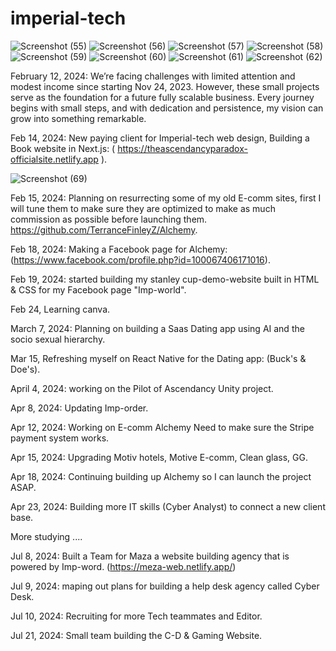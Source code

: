 # imperial-tech

![Screenshot (55)](https://github.com/TerranceFinleyZ/imperial-tech/assets/112042894/d45924db-ebba-429b-a4d3-3edd84f3d64a)
![Screenshot (56)](https://github.com/TerranceFinleyZ/imperial-tech/assets/112042894/bc9507d2-37bb-442e-8fa3-2d204272e1f7)
![Screenshot (57)](https://github.com/TerranceFinleyZ/imperial-tech/assets/112042894/8a20fd6d-02e0-4547-b6fb-f4cc0ecea67d)
![Screenshot (58)](https://github.com/TerranceFinleyZ/imperial-tech/assets/112042894/d1af168f-0bb9-4473-b0d7-8df01e8a0861)
![Screenshot (59)](https://github.com/TerranceFinleyZ/imperial-tech/assets/112042894/32da62c6-b00a-4a99-833b-610431253df8)
![Screenshot (60)](https://github.com/TerranceFinleyZ/imperial-tech/assets/112042894/9da8620d-5d57-4200-a224-0b0e87e8df2b)
![Screenshot (61)](https://github.com/TerranceFinleyZ/imperial-tech/assets/112042894/af873115-254e-4237-b204-27a600865223)
![Screenshot (62)](https://github.com/TerranceFinleyZ/imperial-tech/assets/112042894/33825179-624b-4ef4-bc06-5f33f6cc8d9a)


February 12, 2024: We’re facing challenges with limited attention and modest income since starting Nov 24, 2023. However, these small projects serve as the foundation for a future fully scalable business. Every journey begins with small steps, and with dedication and persistence, my vision can grow into something remarkable.

Feb 14, 2024: New paying client for Imperial-tech web design, Building a Book website in Next.js: ( https://theascendancyparadox-officialsite.netlify.app ).

![Screenshot (69)](https://github.com/TerranceFinleyZ/imperial-tech/assets/112042894/ea5365b3-38e7-4c29-b0cf-eac83d761379)

Feb 15, 2024: Planning on resurrecting some of my old E-comm sites, first I will tune them to make sure they are optimized to make as much commission as possible before launching them. https://github.com/TerranceFinleyZ/Alchemy.

Feb 18, 2024: Making a Facebook page for Alchemy: (https://www.facebook.com/profile.php?id=100067406171016). 

Feb 19, 2024: started building my stanley cup-demo-website built in HTML & CSS for my Facebook page "Imp-world".

Feb 24, Learning canva. 

March 7, 2024: Planning on building a Saas Dating app using AI and the socio sexual hierarchy.

Mar 15, Refreshing myself on React Native for the Dating app: (Buck's & Doe's).

April 4, 2024: working on the Pilot of Ascendancy Unity project.

Apr 8, 2024: Updating Imp-order.

Apr 12, 2024: Working on E-comm Alchemy Need to make sure the Stripe payment system works.

Apr 15, 2024: Upgrading Motiv hotels, Motive E-comm, Clean glass, GG.

Apr 18, 2024: Continuing building up Alchemy so I can launch the project ASAP.

Apr 23, 2024: Building more IT skills (Cyber Analyst) to connect a new client base.

More studying ....

Jul 8, 2024: Built a Team for Maza a website building agency that is powered by Imp-word. (https://meza-web.netlify.app/) 

Jul 9, 2024: maping out plans for building a help desk agency called Cyber Desk.

Jul 10, 2024: Recruiting for more Tech teammates and Editor.

Jul 21, 2024: Small team building the C-D & Gaming Website.
